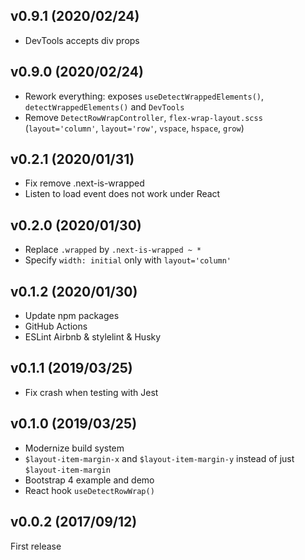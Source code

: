 ## v0.9.1 (2020/02/24)

- DevTools accepts div props

## v0.9.0 (2020/02/24)

- Rework everything: exposes `useDetectWrappedElements()`, `detectWrappedElements()` and `DevTools`
- Remove `DetectRowWrapController`, `flex-wrap-layout.scss` (`layout='column'`, `layout='row'`, `vspace`, `hspace`, `grow`)

## v0.2.1 (2020/01/31)

- Fix remove .next-is-wrapped
- Listen to load event does not work under React

## v0.2.0 (2020/01/30)

- Replace `.wrapped` by `.next-is-wrapped ~ *`
- Specify `width: initial` only with `layout='column'`

## v0.1.2 (2020/01/30)

- Update npm packages
- GitHub Actions
- ESLint Airbnb & stylelint & Husky

## v0.1.1 (2019/03/25)

- Fix crash when testing with Jest

## v0.1.0 (2019/03/25)

- Modernize build system
- `$layout-item-margin-x` and `$layout-item-margin-y` instead of just `$layout-item-margin`
- Bootstrap 4 example and demo
- React hook `useDetectRowWrap()`

## v0.0.2 (2017/09/12)

First release
